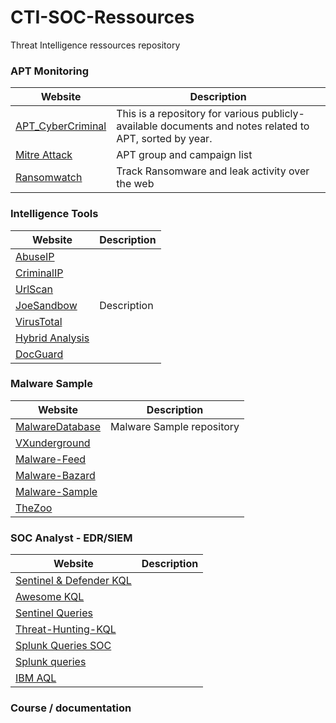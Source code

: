 # CTI-SOC-Ressources
Threat Intelligence ressources repository

### APT Monitoring

| Website | Description |
| --- | --- |
| [APT_CyberCriminal](https://github.com/CyberMonitor/APT_CyberCriminal_Campagin_Collections/tree/master/2023/2023.01.09.Emotet_return) | This is a repository for various publicly-available documents and notes related to APT, sorted by year. |
| [Mitre Attack](https://attack.mitre.org/campaigns/) | APT group and campaign list |
| [Ransomwatch](https://ransomwatch.telemetry.ltd/#/recentposts) | Track Ransomware and leak activity over the web |




### Intelligence Tools

| Website | Description |
| --- | --- |
| [AbuseIP](https://www.abuseipdb.com/) | |
| [CriminalIP](https://www.criminalip.io/) | |
| [UrlScan](https://urlscan.io/) | |
| [JoeSandbow](https://www.joesandbox.com/) | Description |
| [VirusTotal](https://virustotal.com) | |
| [Hybrid Analysis](https://www.hybrid-analysis.com/) | |
| [DocGuard](https://app.docguard.io/) | |


### Malware Sample 

| Website | Description |
| --- | --- |
| [MalwareDatabase](https://github.com/Pyran1/MalwareDatabase ) | Malware Sample repository |
| [VXunderground](https://github.com/vxunderground) | |
| [Malware-Feed](https://github.com/MalwareSamples/Malware-Feed) | |
| [Malware-Bazard](MalwareBazaar) | |
| [Malware-Sample](https://github.com/jstrosch/malware-samples) | |
| [TheZoo](https://github.com/ytisf/theZoo) | |





### SOC Analyst - EDR/SIEM

| Website | Description |
| --- | --- |
|[Sentinel & Defender KQL](https://github.com/Bert-JanP/Hunting-Queries-Detection-Rules) | |
|[Awesome KQL](https://github.com/cylaris/awesomekql) |  |
|[Sentinel Queries](https://github.com/reprise99/Sentinel-Queries) | |
|[Threat-Hunting-KQL](https://github.com/Cyb3r-Monk/Threat-Hunting-and-Detection/blob/main/Defense%20Evasion/DLL%20Hijacking%20-%20HijackLibs.md) |
|[Splunk Queries SOC](https://github.com/labibhossen/Splunk-Queries-for-SOC-Analyst) |   |
|[Splunk queries](https://github.com/shauntdergrigorian/splunkqueries) | |
|[IBM AQL](https://www.ibm.com/docs/en/qradar-on-cloud?topic=structure-sample-aql-queries) | |

### Course / documentation


